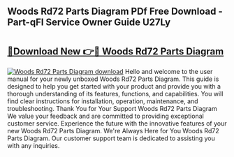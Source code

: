 ## Woods Rd72 Parts Diagram PDf Free Download - Part-qFI Service Owner Guide U27Ly

# <h2><a href="http://dfhh4f.blite.top/?on=Woods+Rd72+Parts+Diagram">🔗Download New 👉🔴 Woods Rd72 Parts Diagram</a></h2>

[![Woods Rd72 Parts Diagram download](https://i.imgur.com/lujVjoI.png)](http://dfhh4f.blite.top/?on=Woods+Rd72+Parts+Diagram)
Hello and welcome to the user manual for your newly unboxed Woods Rd72 Parts Diagram. This guide is designed to help you get started with your product and provide you with a thorough understanding of its features, functions, and capabilities. You will find clear instructions for installation, operation, maintenance, and troubleshooting. Thank You for Your Support Woods Rd72 Parts Diagram We value your feedback and are committed to providing exceptional customer service. Experience the future with the innovative features of your new Woods Rd72 Parts Diagram. We're Always Here for You Woods Rd72 Parts Diagram. Our customer support team is dedicated to assisting you with any inquiries.
